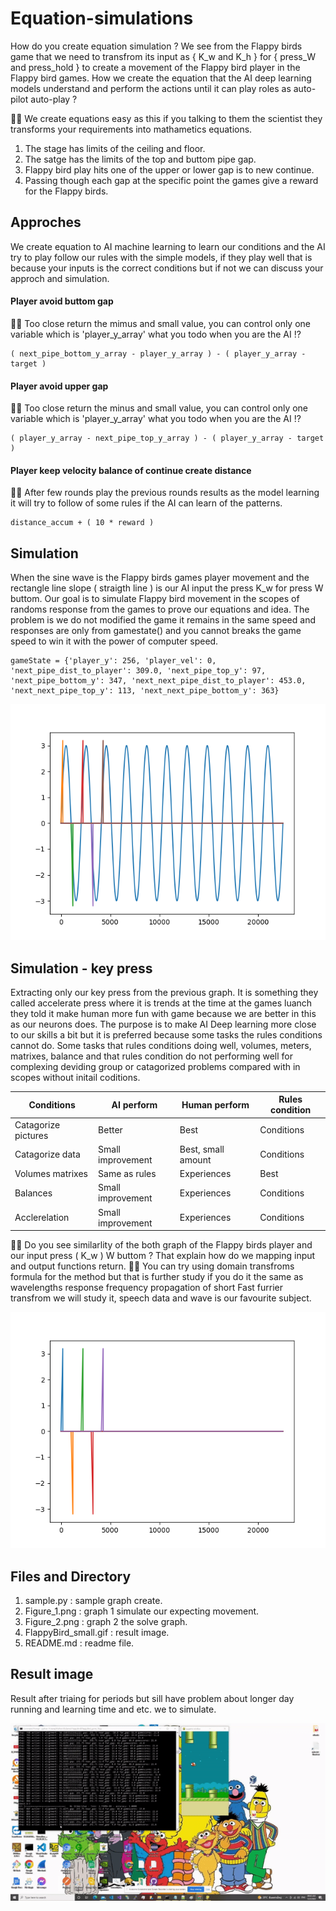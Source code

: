 # Equation-simulations
How do you create equation simulation ? We see from the Flappy birds game that we need to transfrom its input as { K_w and K_h } for { press_W and press_hold } to create a movement of the Flappy bird player in the Flappy bird games. How we create the equation that the AI deep learning models understand and perform the actions until it can play roles as auto-pilot auto-play ?

👧💬 We create equations easy as this if you talking to them the scientist they transforms your requirements into mathametics equations.
1. The stage has limits of the ceiling and floor.
2. The satge has the limits of the top and buttom pipe gap.
3. Flappy bird play hits one of the upper or lower gap is to new continue.
4. Passing though each gap at the specific point the games give a reward for the Flappy birds.

## Approches ##

We create equation to AI machine learning to learn our conditions and the AI try to play follow our rules with the simple models, if they play well that is because your inputs is the correct conditions but if not we can discuss your approch and simulation.

#### Player avoid buttom gap ####

👧💬 Too close return the mimus and small value, you can control only one variable which is 'player_y_array' what you todo when you are the AI !?
```
( next_pipe_bottom_y_array - player_y_array ) - ( player_y_array - target )
```

#### Player avoid upper gap ####

👧💬 Too close return the minus and small value, you can control only one variable which is 'player_y_array' what you todo when you are the AI !?
```
( player_y_array - next_pipe_top_y_array ) - ( player_y_array - target )
```

#### Player keep velocity balance of continue create distance ####

👧💬 After few rounds play the previous rounds results as the model learning it will try to follow of some rules if the AI can learn of the patterns.
```
distance_accum + ( 10 * reward )
```

## Simulation ##

When the sine wave is the Flappy birds games player movement and the rectangle line slope ( straigth line ) is our AI input the press K_w for press W buttom. Our goal is to simulate Flappy bird movement in the scopes of randoms response from the games to prove our equations and idea. The problem is we do not modified the game it remains in the same speed and responses are only from gamestate() and you cannot breaks the game speed to win it with the power of computer speed.

``` 
gameState = {'player_y': 256, 'player_vel': 0, 'next_pipe_dist_to_player': 309.0, 'next_pipe_top_y': 97, 
'next_pipe_bottom_y': 347, 'next_next_pipe_dist_to_player': 453.0, 'next_next_pipe_top_y': 113, 'next_next_pipe_bottom_y': 363} 
```

![Alt text](https://github.com/jkaewprateep/Equation-simulations/blob/main/Figure_1.png?raw=true "Title")

## Simulation - key press ##

Extracting only our key press from the previous graph. It is something they called accelerate press where it is trends at the time at the games luanch they told it make human more fun with game because we are better in this as our neurons does. The purpose is to make AI Deep learning more close to our skills a bit but it is preferred because some tasks the rules conditions cannot do. Some tasks that rules conditions doing well, volumes, meters, matrixes, balance and that rules condition do not performing well for complexing deviding group or catagorized problems compared with in scopes without initail coditions.

| Conditions | AI perform | Human perform | Rules condition |
| --- | --- | --- | --- |
| Catagorize pictures | Better | Best | Conditions |
| Catagorize data | Small improvement | Best, small amount | Conditions |
| Volumes matrixes | Same as rules | Experiences | Best |
| Balances | Small improvement | Experiences | Conditions |
| Acclerelation | Small improvement | Experiences | Conditions |

🐑💬 Do you see similarlity of the both graph of the Flappy birds player and our input press ( K_w ) W buttom ? That explain how do we mapping input and output functions return.
🧸💬 You can try using domain transfroms formula for the method but that is further study if you do it the same as wavelengths response frequency propagation of short Fast furrier transfrom we will study it, speech data and wave is our favourite subject.

![Alt text](https://github.com/jkaewprateep/Equation-simulations/blob/main/Figure_2.png?raw=true "Title")

## Files and Directory ##

1. sample.py : sample graph create.
2. Figure_1.png : graph 1 simulate our expecting movement.
3. Figure_2.png : graph 2 the solve graph.
4. FlappyBird_small.gif : result image.
5. README.md : readme file.

## Result image ##

Result after triaing for periods but sill have problem about longer day running and learning time and etc. we to simulate.

![Alt text](https://github.com/jkaewprateep/Equation-simulations/blob/main/FlappyBird_small.gif?raw=true "Title")

